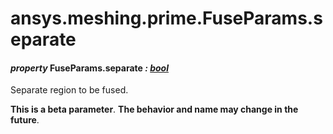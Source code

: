 # ansys.meshing.prime.FuseParams.separate

<a id="ansys.meshing.prime.FuseParams.separate"></a>

#### *property* FuseParams.separate *: [bool](https://docs.python.org/3.11/library/functions.html#bool)*

Separate region to be fused.

**This is a beta parameter**. **The behavior and name may change in the future**.

<!-- !! processed by numpydoc !! -->
